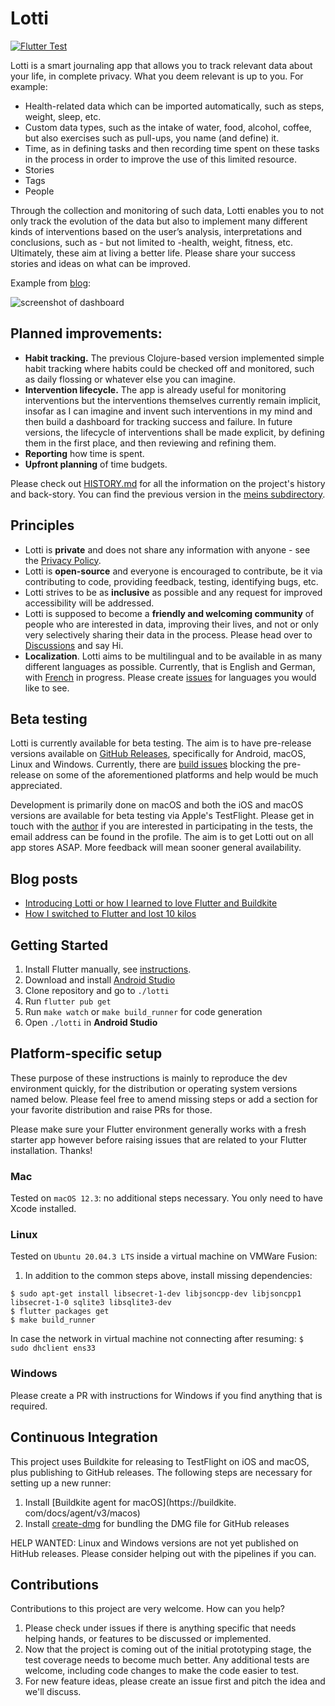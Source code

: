 # Lotti

[![Flutter Test](https://github.com/matthiasn/lotti/actions/workflows/flutter-test.yml/badge.svg)](https://github.com/matthiasn/lotti/actions/workflows/flutter-test.yml)

Lotti is a smart journaling app that allows you to track relevant data about your life, in complete privacy. What you deem relevant is up to you. For example:

* Health-related data which can be imported automatically, such as steps, weight, sleep, etc.
* Custom data types, such as the intake of water, food, alcohol, coffee, but also exercises such as pull-ups, you name (and define) it.
* Time, as in defining tasks and then recording time spent on these tasks in the process in order to improve the use of this limited resource.
* Stories
* Tags
* People

Through the collection and monitoring of such data, Lotti enables you to not only track the evolution of the data but also to implement many different kinds of interventions based on the user’s analysis, interpretations and conclusions, such as - but not limited to -health, weight, fitness, etc. Ultimately, these aim at living a better life. Please share your success stories and ideas on what can be improved.

Example from [blog](https://matthiasnehlsen.com/blog/2022/05/15/switched-to-flutter-lost-10-kilos/):

![screenshot of dashboard](https://matthiasnehlsen.com/static/37e205eaf8dd59b7d040395a051204b7/a911b/2022-05-14_charts.jpg "user configured dashboard")



## Planned improvements:

* **Habit tracking.** The previous Clojure-based version implemented simple habit tracking where habits could be checked off and monitored, such as daily flossing or whatever else you can imagine.
* **Intervention lifecycle.** The app is already useful for monitoring interventions but the interventions themselves currently remain implicit, insofar as I can imagine and invent such interventions in my mind and then build a dashboard for tracking success and failure. In future versions, the lifecycle of interventions shall be made explicit, by defining them in the first place, and then reviewing and refining them.
* **Reporting** how time is spent.
* **Upfront planning** of time budgets. 

Please check out [HISTORY.md](https://github.com/matthiasn/lotti/blob/main/docs/HISTORY.md) for all the information on the project's history and back-story. You can find the previous version in the [meins subdirectory](https://github.com/matthiasn/lotti/tree/main/meins).


## Principles

- Lotti is **private** and does not share any information with anyone - see the [Privacy Policy](https://github.com/matthiasn/lotti/blob/main/PRIVACY.md).
- Lotti is **open-source** and everyone is encouraged to contribute, be it via contributing to code, providing feedback, testing, identifying bugs, etc.
- Lotti strives to be as **inclusive** as possible and any request for improved accessibility will be addressed.
- Lotti is supposed to become a **friendly and welcoming community** of people who are interested in data, improving their lives, and not or only very selectively sharing their data in the process. Please head over to [Discussions](https://github.com/matthiasn/lotti/discussions) and say Hi.
- **Localization**. Lotti aims to be multilingual and to be available in as many different languages as possible. Currently, that is English and German, with [French](https://github.com/matthiasn/lotti/issues/936) in progress. Please create [issues](https://github.com/matthiasn/lotti/issues) for languages you would like to see.

## Beta testing

Lotti is currently available for beta testing. The aim is to have pre-release versions available on [GitHub Releases](https://github.com/matthiasn/lotti/releases), specifically for Android, macOS, Linux and Windows. Currently, there are [build issues](https://github.com/matthiasn/lotti/labels/prerelease%20blocker) blocking the pre-release on some of the aforementioned platforms and help would be much appreciated.

Development is primarily done on macOS and both the iOS and macOS versions are available for beta testing via Apple's TestFlight. Please get in touch with the [author](https://github.com/matthiasn) if you are interested in participating in the tests, the email address can be found in the profile. The aim is to get Lotti out on all app stores ASAP. More feedback will mean sooner general availability.


## Blog posts

- [Introducing Lotti or how I learned to love Flutter and Buildkite](https://matthiasnehlsen.com/blog/2022/05/05/introducing-lotti/)
- [How I switched to Flutter and lost 10 kilos](https://matthiasnehlsen.com/blog/2022/05/15/switched-to-flutter-lost-10-kilos/)


## Getting Started

1. Install Flutter manually,
   see [instructions](https://docs.flutter.dev/get-started/install).
2. Download and install [Android Studio](https://developer.android.com/studio)
3. Clone repository and go to `./lotti`
4. Run `flutter pub get`
5. Run `make watch` or `make build_runner` for code generation
6. Open `./lotti` in **Android Studio**


## Platform-specific setup

These purpose of these instructions is mainly to reproduce the dev environment
quickly, for the distribution or operating system versions named below. Please
feel free to amend missing steps or add a section for your favorite distribution
and raise PRs for those.

Please make sure your Flutter environment generally works with a fresh starter
app however before raising issues that are related to your Flutter installation.
Thanks!


### Mac

Tested on `macOS 12.3`: no additional steps necessary. You only need to have 
Xcode installed.


### Linux

Tested on `Ubuntu 20.04.3 LTS` inside a virtual machine on VMWare Fusion:

1. In addition to the common steps above, install missing dependencies:

```
$ sudo apt-get install libsecret-1-dev libjsoncpp-dev libjsoncpp1 libsecret-1-0 sqlite3 libsqlite3-dev
$ flutter packages get
$ make build_runner
``` 

In case the network in virtual machine not connecting after
resuming: `$ sudo dhclient ens33`


### Windows

Please create a PR with instructions for Windows if you find anything that is
required.


## Continuous Integration

This project uses Buildkite for releasing to TestFlight on iOS and macOS, 
plus publishing to GitHub releases. The following steps are necessary for 
setting up a new runner:

1) Install [Buildkite agent for macOS](https://buildkite.
   com/docs/agent/v3/macos)
2) Install [create-dmg](https://github.com/sindresorhus/create-dmg) for 
   bundling the DMG file for GitHub releases

HELP WANTED: Linux and Windows versions are not yet published on HitHub 
releases. Please consider helping out with the pipelines if you can.


## Contributions

Contributions to this project are very welcome. How can you help?

1. Please check under issues if there is anything specific that needs helping
   hands, or features to be discussed or implemented.
2. Now that the project is coming out of the initial prototyping stage, the test
   coverage needs to become much better. Any additional tests are welcome,
   including code changes to make the code easier to test.
3. For new feature ideas, please create an issue first and pitch the idea and
   we'll discuss.
   
